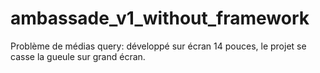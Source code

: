 # ambassade_v1_without_framework
Problème de médias query: développé sur écran 14 pouces, le projet se casse la gueule sur grand écran. 
